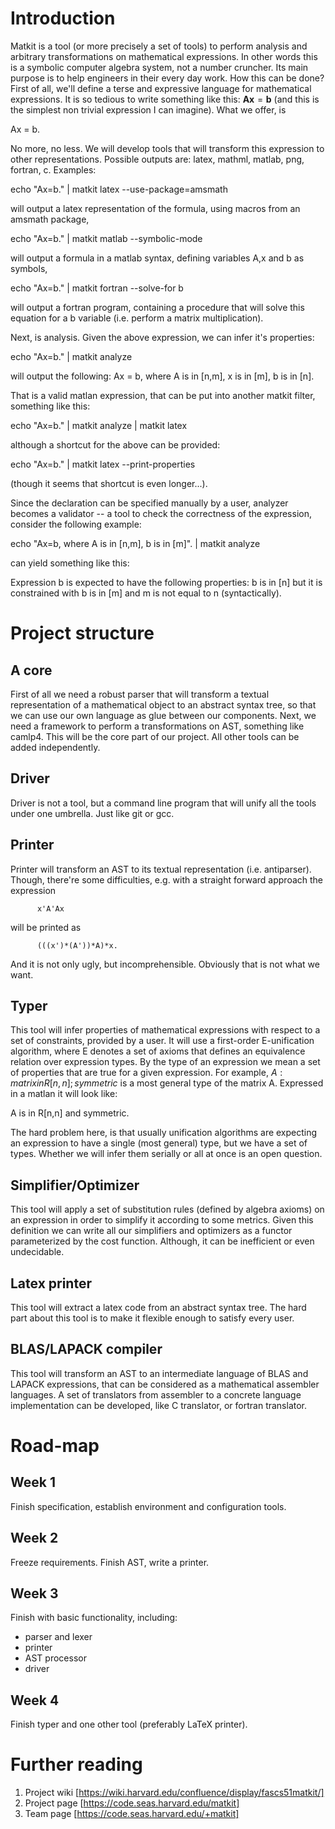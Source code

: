 Introduction
============

Matkit is a tool (or more precisely a set of tools) to perform
analysis and arbitrary transformations on mathematical expressions. In
other words this is a symbolic computer algebra system, not a number
cruncher. Its main purpose is to help engineers in their every day
work. How this can be done? First of all, we'll define a terse and
expressive language for mathematical expressions. It is so tedious to
write something like this: $\mathbf{A}\mathbf{x}=\mathbf{b}$ (and this
is the simplest non trivial expression I can imagine). What we offer,
is

   Ax = b.

No more, no less. We will develop tools that will transform this
expression to other representations. Possible outputs are: latex,
mathml, matlab, png, fortran, c. Examples:

  echo "Ax=b." | matkit latex --use-package=amsmath

will output a latex representation of the formula, using macros from
an amsmath package,

  echo "Ax=b." | matkit matlab --symbolic-mode

will output a formula in a matlab syntax, defining variables A,x and b
as symbols,

  echo "Ax=b." | matkit fortran --solve-for b

will output a fortran program, containing a procedure that will solve
this equation for a b variable (i.e. perform a matrix multiplication).


Next, is analysis. Given the above expression, we can infer it's properties:

  echo "Ax=b." | matkit analyze

will output the following:
  Ax = b, 
  where A is in [n,m],
        x is in [m],
        b is in [n].

That is a valid matlan expression, that can be put into
another matkit filter, something like this:

  echo "Ax=b." | matkit analyze | matkit latex

although a shortcut for the above can be provided:

  echo "Ax=b." | matkit latex --print-properties

(though it seems that shortcut is even longer...).

Since the declaration can be specified manually by a user, analyzer
becomes a validator -- a tool to check the correctness of the
expression, consider the following example:

  echo "Ax=b, 
        where A is in [n,m],
              b is in [m]". | matkit analyze 

can yield something like this:

  Expression b is expected to have the following properties:
     b is in [n]
  but it is constrained with
     b is in [m]
  and
     m is not equal to n (syntactically).


Project structure
=================


A core
------

First of all we need a robust parser that will transform a textual
representation of a mathematical object to an abstract syntax tree, so
that we can use our own language as glue between our components. Next,
we need a framework to perform a transformations on AST, something
like camlp4. This will be the core part of our project. All other
tools can be added independently. 

Driver
------

Driver is not a tool, but a command line program that will unify
all the tools under one umbrella. Just like git or gcc.


Printer
-------

Printer will transform an AST to its textual representation
(i.e. antiparser). Though, there're some difficulties, e.g. with a
straight forward approach the expression

          x'A'Ax

will be printed as

          (((x')*(A'))*A)*x.


And it is not only ugly, but incomprehensible. Obviously that is not
what we want.

Typer
-----

This tool will infer properties of mathematical expressions with
respect to a set of constraints, provided by a user. It will use a
first-order E-unification algorithm, where E denotes a set of axioms
that defines an equivalence relation over expression types. By the
type of an expression we mean a set of properties that are true for a
given expression. For example, $A : {matrix in R[n,n]; symmetric}$ is
a most general type of the matrix A. Expressed in a matlan it will
look like:

  A is in R[n,n] and symmetric.

The hard problem here, is that usually unification algorithms are
expecting an expression to have a single (most general) type, but we
have a set of types. Whether we will infer them serially or all at
once is an open question.

Simplifier/Optimizer
--------------------

This tool will apply a set of substitution rules (defined by algebra
axioms) on an expression in order to simplify it according to some
metrics. Given this definition we can write all our simplifiers and
optimizers as a functor parameterized by the cost function. Although,
it can be inefficient or even undecidable.


Latex printer
-------------

This tool will extract a latex code from an abstract syntax tree. The
hard part about this tool is to make it flexible enough to satisfy
every user. 

BLAS/LAPACK compiler
--------------------

This tool will transform an AST to an intermediate language of BLAS
and LAPACK expressions, that can be considered as a mathematical
assembler languages. A set of translators from assembler to a concrete
language implementation can be developed, like C translator, or
fortran translator. 

Road-map
========

Week 1
------

Finish specification, establish environment and configuration tools.

Week 2
------

Freeze requirements. Finish AST, write a printer.

Week 3
------

Finish with basic functionality, including:
  * parser and lexer
  * printer
  * AST processor
  * driver

Week 4
------
  Finish typer and one other tool (preferably LaTeX printer).


Further reading
===============

1. Project wiki [https://wiki.harvard.edu/confluence/display/fascs51matkit/]
2. Project page [https://code.seas.harvard.edu/matkit]
3. Team page    [https://code.seas.harvard.edu/+matkit]